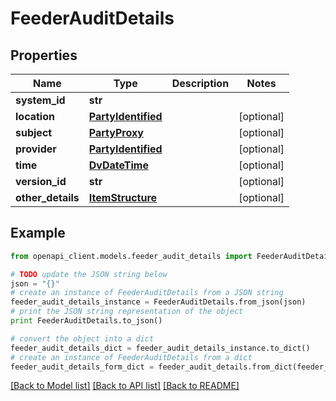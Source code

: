 # FeederAuditDetails


## Properties

Name | Type | Description | Notes
------------ | ------------- | ------------- | -------------
**system_id** | **str** |  | 
**location** | [**PartyIdentified**](PartyIdentified.md) |  | [optional] 
**subject** | [**PartyProxy**](PartyProxy.md) |  | [optional] 
**provider** | [**PartyIdentified**](PartyIdentified.md) |  | [optional] 
**time** | [**DvDateTime**](DvDateTime.md) |  | [optional] 
**version_id** | **str** |  | [optional] 
**other_details** | [**ItemStructure**](ItemStructure.md) |  | [optional] 

## Example

```python
from openapi_client.models.feeder_audit_details import FeederAuditDetails

# TODO update the JSON string below
json = "{}"
# create an instance of FeederAuditDetails from a JSON string
feeder_audit_details_instance = FeederAuditDetails.from_json(json)
# print the JSON string representation of the object
print FeederAuditDetails.to_json()

# convert the object into a dict
feeder_audit_details_dict = feeder_audit_details_instance.to_dict()
# create an instance of FeederAuditDetails from a dict
feeder_audit_details_form_dict = feeder_audit_details.from_dict(feeder_audit_details_dict)
```
[[Back to Model list]](../README.md#documentation-for-models) [[Back to API list]](../README.md#documentation-for-api-endpoints) [[Back to README]](../README.md)


